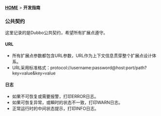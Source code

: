 [**HOME**](Home) > **开发指南**

### 公共契约

这里记录的是Dubbo公共契约，希望所有扩展点遵守。

#### URL

* 所有扩展点参数都包含URL参数，URL作为上下文信息贯穿整个扩展点设计体系。
* URL采用标准格式：protocol://username:password@host:port/path?key=value&key=value

#### 日志

* 如果不可恢复或需要报警，打印ERROR日志。
* 如果可恢复异常，或瞬时的状态不一致，打印WARN日志。
* 正常运行时的中间状态提示，打印INFO日志。
